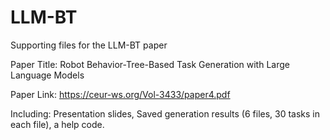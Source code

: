 # LLM-BT
Supporting files for the LLM-BT paper

Paper Title: Robot Behavior-Tree-Based Task Generation with Large Language Models

Paper Link: https://ceur-ws.org/Vol-3433/paper4.pdf

Including: Presentation slides, Saved generation results (6 files, 30 tasks in each file), a help code.
